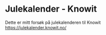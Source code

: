 # Julekalender - Knowit 

Dette er mitt forsøk på julekalenderen til Knowit  
https://julekalender.knowit.no/
